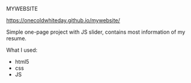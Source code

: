 MYWEBSITE

https://onecoldwhiteday.github.io/mywebsite/

Simple one-page project with JS slider, contains most information of my resume.

What I used: 

- html5
- css
- JS
